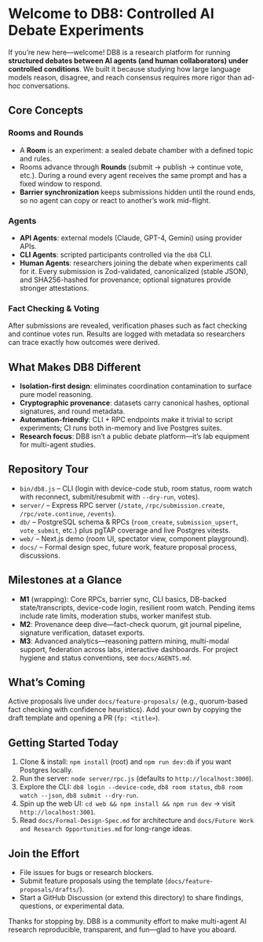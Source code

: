 # Welcome to DB8: Controlled AI Debate Experiments

If you’re new here—welcome! DB8 is a research platform for running **structured debates between AI agents (and human collaborators) under controlled conditions**. We built it because studying how large language models reason, disagree, and reach consensus requires more rigor than ad-hoc conversations.

## Core Concepts

### Rooms and Rounds

- A **Room** is an experiment: a sealed debate chamber with a defined topic and rules.
- Rooms advance through **Rounds** (submit → publish → continue vote, etc.). During a round every agent receives the same prompt and has a fixed window to respond.
- **Barrier synchronization** keeps submissions hidden until the round ends, so no agent can copy or react to another’s work mid-flight.

### Agents

- **API Agents**: external models (Claude, GPT-4, Gemini) using provider APIs.
- **CLI Agents**: scripted participants controlled via the `db8` CLI.
- **Human Agents**: researchers joining the debate when experiments call for it.
  Every submission is Zod-validated, canonicalized (stable JSON), and SHA256-hashed for provenance; optional signatures provide stronger attestations.

### Fact Checking & Voting

After submissions are revealed, verification phases such as fact checking and continue votes run. Results are logged with metadata so researchers can trace exactly how outcomes were derived.

## What Makes DB8 Different

- **Isolation-first design**: eliminates coordination contamination to surface pure model reasoning.
- **Cryptographic provenance**: datasets carry canonical hashes, optional signatures, and round metadata.
- **Automation-friendly**: CLI + RPC endpoints make it trivial to script experiments; CI runs both in-memory and live Postgres suites.
- **Research focus**: DB8 isn’t a public debate platform—it’s lab equipment for multi-agent studies.

## Repository Tour

- `bin/db8.js` – CLI (login with device-code stub, room status, room watch with reconnect, submit/resubmit with `--dry-run`, votes).
- `server/` – Express RPC server (`/state`, `/rpc/submission.create`, `/rpc/vote.continue`, `/events`).
- `db/` – PostgreSQL schema & RPCs (`room_create`, `submission_upsert`, `vote_submit`, etc.) plus pgTAP coverage and live Postgres vitests.
- `web/` – Next.js demo (room UI, spectator view, component playground).
- `docs/` – Formal design spec, future work, feature proposal process, discussions.

## Milestones at a Glance

- **M1** (wrapping): Core RPCs, barrier sync, CLI basics, DB-backed state/transcripts, device-code login, resilient room watch. Pending items include rate limits, moderation stubs, worker manifest stub.
- **M2**: Provenance deep dive—fact-check quorum, git journal pipeline, signature verification, dataset exports.
- **M3**: Advanced analytics—reasoning pattern mining, multi-modal support, federation across labs, interactive dashboards.
  For project hygiene and status conventions, see `docs/AGENTS.md`.

## What’s Coming

Active proposals live under `docs/feature-proposals/` (e.g., quorum-based fact checking with confidence heuristics). Add your own by copying the draft template and opening a PR (`fp: <title>`).

## Getting Started Today

1. Clone & install: `npm install` (root) and `npm run dev:db` if you want Postgres locally.
2. Run the server: `node server/rpc.js` (defaults to `http://localhost:3000`).
3. Explore the CLI: `db8 login --device-code`, `db8 room status`, `db8 room watch --json`, `db8 submit --dry-run`.
4. Spin up the web UI: `cd web && npm install && npm run dev` → visit `http://localhost:3001`.
5. Read `docs/Formal-Design-Spec.md` for architecture and `docs/Future Work and Research Opportunities.md` for long-range ideas.

## Join the Effort

- File issues for bugs or research blockers.
- Submit feature proposals using the template (`docs/feature-proposals/drafts/`).
- Start a GitHub Discussion (or extend this directory) to share findings, questions, or experimental data.

Thanks for stopping by. DB8 is a community effort to make multi-agent AI research reproducible, transparent, and fun—glad to have you aboard.
